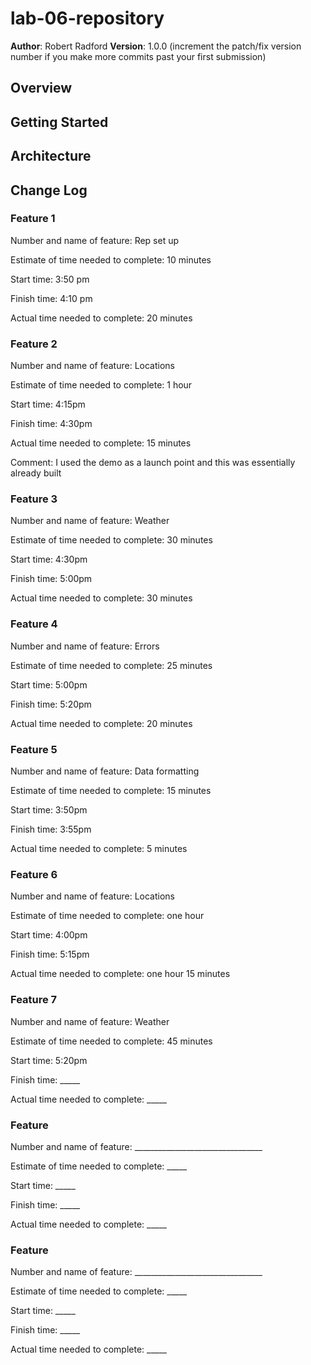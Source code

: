 # lab-06-repository

**Author**: Robert Radford
**Version**: 1.0.0 (increment the patch/fix version number if you make more commits past your first submission)

## Overview
<!-- Provide a high level overview of what this application is and why you are building it, beyond the fact that it's an assignment for this class. (i.e. What's your problem domain?) -->

## Getting Started
<!-- What are the steps that a user must take in order to build this app on their own machine and get it running? -->

## Architecture
<!-- Provide a detailed description of the application design. What technologies (languages, libraries, etc) you're using, and any other relevant design information. -->

## Change Log
<!-- Use this area to document the iterative changes made to your application as each feature is successfully implemented. Use time stamps. Here's an examples:

01-01-2001 4:59pm - Application now has a fully-functional express server, with a GET route for the location resource.

## Credits and Collaborations
 Give credit (and a link) to other people or resources that helped you build this application. -->

### Feature 1
Number and name of feature: Rep set up

Estimate of time needed to complete: 10 minutes

Start time: 3:50 pm

Finish time: 4:10 pm

Actual time needed to complete: 20 minutes

### Feature 2
Number and name of feature: Locations

Estimate of time needed to complete: 1 hour

Start time: 4:15pm

Finish time: 4:30pm

Actual time needed to complete: 15 minutes

Comment: I used the demo as a launch point and this was essentially already built

### Feature 3
Number and name of feature: Weather

Estimate of time needed to complete: 30 minutes

Start time: 4:30pm

Finish time: 5:00pm

Actual time needed to complete: 30 minutes

### Feature 4
Number and name of feature: Errors

Estimate of time needed to complete: 25 minutes

Start time: 5:00pm

Finish time: 5:20pm

Actual time needed to complete: 20 minutes

### Feature 5
Number and name of feature: Data formatting

Estimate of time needed to complete: 15 minutes

Start time: 3:50pm

Finish time: 3:55pm

Actual time needed to complete: 5 minutes

### Feature 6
Number and name of feature: Locations

Estimate of time needed to complete: one hour

Start time: 4:00pm

Finish time: 5:15pm

Actual time needed to complete: one hour 15 minutes

### Feature 7
Number and name of feature: Weather

Estimate of time needed to complete: 45 minutes

Start time: 5:20pm

Finish time: _____

Actual time needed to complete: _____

### Feature
Number and name of feature: ________________________________

Estimate of time needed to complete: _____

Start time: _____

Finish time: _____

Actual time needed to complete: _____

### Feature
Number and name of feature: ________________________________

Estimate of time needed to complete: _____

Start time: _____

Finish time: _____

Actual time needed to complete: _____